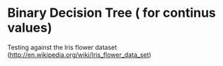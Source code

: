 Binary Decision Tree ( for continus values)
===============

Testing against the Iris flower dataset (http://en.wikipedia.org/wiki/Iris_flower_data_set)
